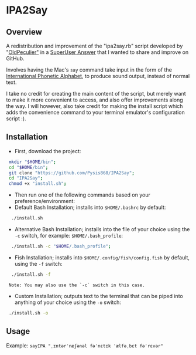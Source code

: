 # IPA2Say

## Overview

A redistribution and improvement of the "ipa2say.rb" script developed by "[OldPeculier"](https://superuser.com/users/152258/oldpeculier) in a [SuperUser Answer](http://superuser.com/a/887829/175686) that I wanted to share and improve on GitHub.

Involves having the Mac's `say` command take input in the form of the [International Phonetic Alphabet](https://en.wikipedia.org/wiki/International_Phonetic_Alphabet), to produce sound output, instead of normal text.

I take no credit for creating the main content of the script, but merely want to make it more convenient to access, and also offer improvements along the way.
I will however, also take credit for making the install script which adds the convenience command to your terminal emulator's configuration script :).

## Installation

 - First, download the project:

 ```bash
  mkdir "$HOME/bin";
  cd "$HOME/bin";
  git clone "https://github.com/Pysis868/IPA2Say";
  cd "IPA2Say";
  chmod +x "install.sh";
 ```
 - Then run one of the following commands based on your preference/environment:
  - Default Bash Installation; installs into `$HOME/.bashrc` by default:
   ```bash
     ./install.sh
   ```
  - Alternative Bash Installation; installs into the file of your choice using the `-c` switch, for example: `$HOME/.bash_profile`:
   ```bash
     ./install.sh -c "$HOME/.bash_profile";
   ```
  - Fish Installation; installs into `$HOME/.config/fish/config.fish` by default, using the `-f` switch:
   ```bash
     ./install.sh -f
   ```
     Note: You may also use the `-c` switch in this case.
  - Custom Installation; outputs text to the terminal that can be piped into anything of your choice using the `-o` switch:
   ```bash
    ./install.sh -o
   ```

## Usage

Example: `sayIPA "ˌɪntərˈnæʃənəl fəˈnɛtɪk ˈælfəˌbɛt fəˈrɛvər"`
